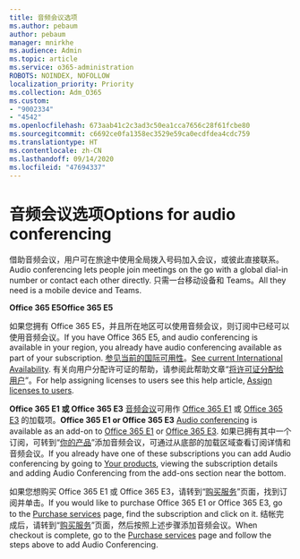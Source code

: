 ```yaml
---
title: 音频会议选项
ms.author: pebaum
author: pebaum
manager: mnirkhe
ms.audience: Admin
ms.topic: article
ms.service: o365-administration
ROBOTS: NOINDEX, NOFOLLOW
localization_priority: Priority
ms.collection: Adm_O365
ms.custom:
- "9002334"
- "4542"
ms.openlocfilehash: 673aab41c2c3ad3c50ea1cca7656c28f61fcbe80
ms.sourcegitcommit: c6692ce0fa1358ec3529e59ca0ecdfdea4cdc759
ms.translationtype: HT
ms.contentlocale: zh-CN
ms.lasthandoff: 09/14/2020
ms.locfileid: "47694337"
---
```

# <a name="options-for-audio-conferencing"></a><span data-ttu-id="3002f-102">音频会议选项</span><span class="sxs-lookup"><span data-stu-id="3002f-102">Options for audio conferencing</span></span>

<span data-ttu-id="3002f-103">借助音频会议，用户可在旅途中使用全局拨入号码加入会议，或彼此直接联系。</span><span class="sxs-lookup"><span data-stu-id="3002f-103">Audio conferencing lets people join meetings on the go with a global dial-in number or contact each other directly.</span></span>  <span data-ttu-id="3002f-104">只需一台移动设备和 Teams。</span><span class="sxs-lookup"><span data-stu-id="3002f-104">All they need is a mobile device and Teams.</span></span>

<span data-ttu-id="3002f-105">**Office 365 E5**</span><span class="sxs-lookup"><span data-stu-id="3002f-105">**Office 365 E5**</span></span>

<span data-ttu-id="3002f-106">如果您拥有 Office 365 E5，并且所在地区可以使用音频会议，则订阅中已经可以使用音频会议。</span><span class="sxs-lookup"><span data-stu-id="3002f-106">If you have Office 365 E5, and audio conferencing is available in your region, you already have audio conferencing available as part of your subscription.</span></span>   <span data-ttu-id="3002f-107">[参见当前的国际可用性](https://go.microsoft.com/fwlink/p/?LinkID=839556)。</span><span class="sxs-lookup"><span data-stu-id="3002f-107">[See current International Availability](https://go.microsoft.com/fwlink/p/?LinkID=839556).</span></span>  <span data-ttu-id="3002f-108">有关向用户分配许可证的帮助，请参阅此帮助文章“[将许可证分配给用户](https://docs.microsoft.com/microsoft-365/admin/manage/assign-licenses-to-users)”。</span><span class="sxs-lookup"><span data-stu-id="3002f-108">For help assigning licenses to users see this help article, [Assign licenses to users](https://docs.microsoft.com/microsoft-365/admin/manage/assign-licenses-to-users).</span></span>

<span data-ttu-id="3002f-109">**Office 365 E1 或 Office 365 E3**
[音频会议](https://products.office.com/microsoft-teams/online-meeting-solutions#customerstoryregion2)可用作 [Office 365 E1](https://www.microsoft.com/microsoft-365/business/office-365-enterprise-e1-business-software) 或 [Office 365 E3](https://www.microsoft.com/microsoft-365/business/office-365-enterprise-e3-business-software) 的加载项。</span><span class="sxs-lookup"><span data-stu-id="3002f-109">**Office 365 E1 or Office 365 E3**
[Audio conferencing](https://products.office.com/microsoft-teams/online-meeting-solutions#customerstoryregion2) is available as an add-on to [Office 365 E1](https://www.microsoft.com/microsoft-365/business/office-365-enterprise-e1-business-software) or [Office 365 E3](https://www.microsoft.com/microsoft-365/business/office-365-enterprise-e3-business-software).</span></span>  <span data-ttu-id="3002f-110">如果已拥有其中一个订阅，可转到“[你的产品](https://go.microsoft.com/fwlink/p/?linkid=842054)”添加音频会议，可通过从底部的加载区域查看订阅详情和音频会议。</span><span class="sxs-lookup"><span data-stu-id="3002f-110">If you already have one of these subscriptions you can add Audio conferencing by going to [Your products](https://go.microsoft.com/fwlink/p/?linkid=842054), viewing the subscription details and adding Audio Conferencing from the add-ons section near the bottom.</span></span>

<span data-ttu-id="3002f-111">如果您想购买 Office 365 E1 或 Office 365 E3，请转到“[购买服务](https://go.microsoft.com/fwlink/p/?linkid=868433)”页面，找到订阅并单击。</span><span class="sxs-lookup"><span data-stu-id="3002f-111">If you would like to purchase Office 365 E1 or Office 365 E3, go to the [Purchase services](https://go.microsoft.com/fwlink/p/?linkid=868433) page, find the subscription and click on it.</span></span>  <span data-ttu-id="3002f-112">结帐完成后，请转到“[购买服务](https://go.microsoft.com/fwlink/p/?linkid=868433)”页面，然后按照上述步骤添加音频会议。</span><span class="sxs-lookup"><span data-stu-id="3002f-112">When checkout is complete, go to the [Purchase services](https://go.microsoft.com/fwlink/p/?linkid=868433) page and follow the steps above to add Audio Conferencing.</span></span>
